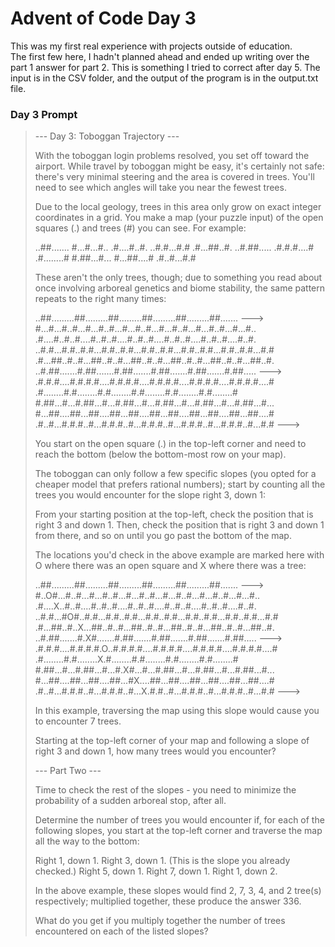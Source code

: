 # Advent of Code Day 3
This was my first real experience with projects outside of education.  
The first few here, I hadn't planned ahead and ended up writing over the part 1 answer for part 2.  This is something I tried to correct after day 5.
The input is in the CSV folder, and the output of the program is in the output.txt file.

### Day 3 Prompt
>--- Day 3: Toboggan Trajectory ---
>
>With the toboggan login problems resolved, you set off toward the airport. While travel by toboggan might be easy, it's certainly not safe: there's very minimal steering and the area is covered in trees. You'll need to see which angles will take you near the fewest trees.
>
>Due to the local geology, trees in this area only grow on exact integer coordinates in a grid. You make a map (your puzzle input) of the open squares (.) and trees (#) you can see. For example:
>
>..##.......
>#...#...#..
>.#....#..#.
>..#.#...#.#
>.#...##..#.
>..#.##.....
>.#.#.#....#
>.#........#
>#.##...#...
>#...##....#
>.#..#...#.#
>
>These aren't the only trees, though; due to something you read about once involving arboreal genetics and biome stability, the same pattern repeats to the right many times:
>
>..##.........##.........##.........##.........##.........##.......  --->
>#...#...#..#...#...#..#...#...#..#...#...#..#...#...#..#...#...#..
>.#....#..#..#....#..#..#....#..#..#....#..#..#....#..#..#....#..#.
>..#.#...#.#..#.#...#.#..#.#...#.#..#.#...#.#..#.#...#.#..#.#...#.#
>.#...##..#..#...##..#..#...##..#..#...##..#..#...##..#..#...##..#.
>..#.##.......#.##.......#.##.......#.##.......#.##.......#.##.....  --->
>.#.#.#....#.#.#.#....#.#.#.#....#.#.#.#....#.#.#.#....#.#.#.#....#
>.#........#.#........#.#........#.#........#.#........#.#........#
>#.##...#...#.##...#...#.##...#...#.##...#...#.##...#...#.##...#...
>#...##....##...##....##...##....##...##....##...##....##...##....#
>.#..#...#.#.#..#...#.#.#..#...#.#.#..#...#.#.#..#...#.#.#..#...#.#  --->
>
>You start on the open square (.) in the top-left corner and need to reach the bottom (below the bottom-most row on your map).
>
>The toboggan can only follow a few specific slopes (you opted for a cheaper model that prefers rational numbers); start by counting all the trees you would encounter for the slope right 3, down 1:
>
>From your starting position at the top-left, check the position that is right 3 and down 1. Then, check the position that is right 3 and down 1 from there, and so on until you go past the bottom of the map.
>
>The locations you'd check in the above example are marked here with O where there was an open square and X where there was a tree:
>
>..##.........##.........##.........##.........##.........##.......  --->
>#..O#...#..#...#...#..#...#...#..#...#...#..#...#...#..#...#...#..
>.#....X..#..#....#..#..#....#..#..#....#..#..#....#..#..#....#..#.
>..#.#...#O#..#.#...#.#..#.#...#.#..#.#...#.#..#.#...#.#..#.#...#.#
>.#...##..#..X...##..#..#...##..#..#...##..#..#...##..#..#...##..#.
>..#.##.......#.X#.......#.##.......#.##.......#.##.......#.##.....  --->
>.#.#.#....#.#.#.#.O..#.#.#.#....#.#.#.#....#.#.#.#....#.#.#.#....#
>.#........#.#........X.#........#.#........#.#........#.#........#
>#.##...#...#.##...#...#.X#...#...#.##...#...#.##...#...#.##...#...
>#...##....##...##....##...#X....##...##....##...##....##...##....#
>.#..#...#.#.#..#...#.#.#..#...X.#.#..#...#.#.#..#...#.#.#..#...#.#  --->
>
>In this example, traversing the map using this slope would cause you to encounter 7 trees.
>
>Starting at the top-left corner of your map and following a slope of right 3 and down 1, how many trees would you encounter?
>
>--- Part Two ---
>
>Time to check the rest of the slopes - you need to minimize the probability of a sudden arboreal stop, after all.
>
>Determine the number of trees you would encounter if, for each of the following slopes, you start at the top-left corner and traverse the map all the way to the bottom:
>
>    Right 1, down 1.
>    Right 3, down 1. (This is the slope you already checked.)
>    Right 5, down 1.
>    Right 7, down 1.
>    Right 1, down 2.
>
>In the above example, these slopes would find 2, 7, 3, 4, and 2 tree(s) respectively; multiplied together, these produce the answer 336.
>
>What do you get if you multiply together the number of trees encountered on each of the listed slopes?
